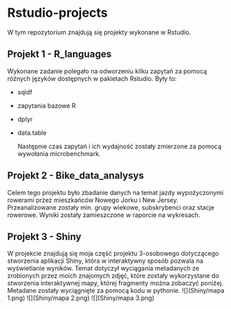 # Rstudio-projects
W tym repozytorium znajdują się projekty wykonane w Rstudio. 
## Projekt 1 - R_languages
Wykonane zadanie polegało na odworzeniu kilku zapytań za pomocą różnych języków dostępnych w pakietach Rstudio. 
Były to:
- sqldf
- zapytania bazowe R
- dplyr
- data.table

  Następnie czas zapytań i ich wydajność zostały zmierzone za pomocą wywołania microbenchmark.

## Projekt 2 - Bike_data_analysys
Celem tego projektu było zbadanie danych na temat jazdy wypożyczonymi rowerami przez mieszkańców Nowego Jorku i New Jersey.
Przeanalizowane zostały min. grupy wiekowe, subskrybenci oraz stacje rowerowe. Wyniki zostały zamieszczone w raporcie na wykresach.  

## Projekt 3 - Shiny
W projekcie znajdują się moja część projektu 3-osobowego dotyczącego stworzenia aplikacji Shiny, która w interaktywny sposób pozwala na wyświetlanie wyników. Temat dotyczył wyciągania metadanych ze zrobionych przez moich znajomych zdjęć, które zostały wykorzystane do stworzenia interaktywnej mapy, której fragmenty można zobaczyć poniżej. Metadane zostały wyciągnięte za pomocą kodu w pythonie. 
![](Shiny/mapa 1.png)
![](Shiny/mapa 2.png)
![](Shiny/mapa 3.png)


